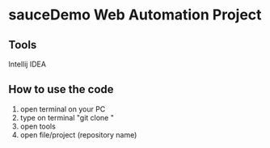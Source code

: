 # sauceDemo Web Automation Project

## Tools
Intellij IDEA 

## How to use the code
1. open terminal on your PC
2. type on terminal "git clone <url repository>"
3. open tools
4. open file/project (repository name)

